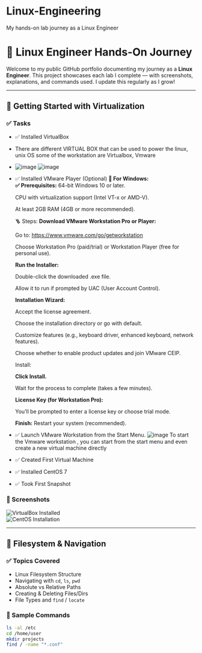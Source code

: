 # Linux-Engineering
My hands-on lab journey as a Linux Engineer
# 🐧 Linux Engineer Hands-On Journey

Welcome to my public GitHub portfolio documenting my journey as a **Linux Engineer**. This project showcases each lab I complete — with screenshots, explanations, and commands used. I update this regularly as I grow!

---

## 🔧 Getting Started with Virtualization

### ✅ Tasks
- ✅ Installed VirtualBox
- There are different VIRTUAL BOX that can be used to power the linux, unix OS some of the workstation are Virtualbox, Vmware
- ![image](https://github.com/user-attachments/assets/43a70421-6881-4689-a034-ead81b4563d7) ![image](https://github.com/user-attachments/assets/956e4ab0-375c-4761-958a-5a93ab570cec)


- ✅ Installed VMware Player (Optional)
  **🔧 For Windows:**  
    **✅ Prerequisites:**
  64-bit Windows 10 or later.
  
  CPU with virtualization support (Intel VT-x or AMD-V).
  
  At least 2GB RAM (4GB or more recommended).
  
  🪜 Steps:
  **Download VMware Workstation Pro or Player:**
  
  Go to: https://www.vmware.com/go/getworkstation
  
  Choose Workstation Pro (paid/trial) or Workstation Player (free for personal use).
  
  **Run the Installer:**
  
  Double-click the downloaded .exe file.
  
  Allow it to run if prompted by UAC (User Account Control).
  
  **Installation Wizard:**
  
  Accept the license agreement.
  
  Choose the installation directory or go with default.
  
  Customize features (e.g., keyboard driver, enhanced keyboard, network features).
  
  Choose whether to enable product updates and join VMware CEIP.
  
  Install:
  
  **Click Install.**
  
  Wait for the process to complete (takes a few minutes).
  
  **License Key (for Workstation Pro):**
  
  You’ll be prompted to enter a license key or choose trial mode.
  
  **Finish:**
  Restart your system (recommended).
  
- ✅ Launch VMware Workstation from the Start Menu.
  ![image](https://github.com/user-attachments/assets/10ff9abf-7021-4d73-9a4e-0a583fa65a69) To start the Vmware workstation , you can start from the start menu and even create a new virtual machine directly 

- ✅ Created First Virtual Machine
- ✅ Installed CentOS 7
- ✅ Took First Snapshot

### 📸 Screenshots
![VirtualBox Installed](images/virtualbox-installed.png)  
![CentOS Installation](images/centos7-installed.png)

---

## 📁 Filesystem & Navigation

### ✅ Topics Covered
- Linux Filesystem Structure
- Navigating with `cd`, `ls`, `pwd`
- Absolute vs Relative Paths
- Creating & Deleting Files/Dirs
- File Types and `find` / `locate`

### 📜 Sample Commands
```bash
ls -al /etc
cd /home/user
mkdir projects
find / -name "*.conf"
